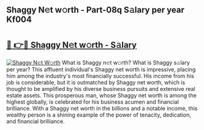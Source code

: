 ## Shaggy N𝚎t w𝚘rth - Part-08q S𝚊lary per year Kf004

# <h2><a href="http://gc4a5av.nevu.top/?p=Shaggy">🔗 👉🔴 Shaggy N𝚎t w𝚘rth - S𝚊lary</a></h2>

[![Shaggy N𝚎t W𝚘rth](https://i.imgur.com/Oavwk0R.jpeg)](http://gc4a5av.nevu.top/?p=Shaggy)
What is Shaggy n𝚎t w𝚘rth? What is Shaggy s𝚊lary per year?
This affluent individual's Shaggy net worth is impressive, placing him among the industry's most financially successful. His income from his job is considerable, but it is outmatched by Shaggy net worth, which is thought to be amplified by his diverse business pursuits and extensive real estate assets. This prosperous man, whose Shaggy net worth is among the highest globally, is celebrated for his business acumen and financial brilliance. With a Shaggy net worth in the billions and a notable income, this wealthy person is a shining example of the power of tenacity, dedication, and financial brilliance.
